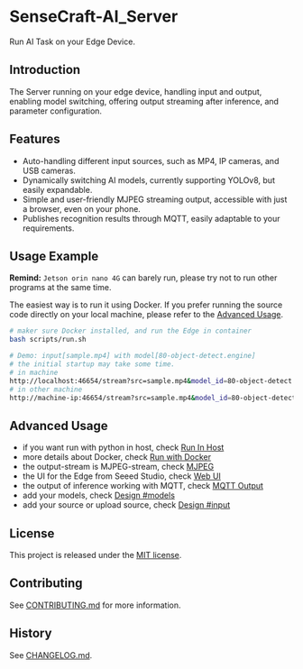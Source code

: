 # SenseCraft-AI_Server

Run AI Task on your Edge Device.

## Introduction

The Server running on your edge device, handling input and output, enabling model switching, offering output streaming after inference, and parameter configuration.

## Features

- Auto-handling different input sources, such as MP4, IP cameras, and USB cameras.
- Dynamically switching AI models, currently supporting YOLOv8, but easily expandable.
- Simple and user-friendly MJPEG streaming output, accessible with just a browser, even on your phone.
- Publishes recognition results through MQTT, easily adaptable to your requirements.

## Usage Example

**Remind:** `Jetson orin nano 4G` can barely run, please try not to run other programs at the same time.

The easiest way is to run it using Docker. If you prefer running the source code directly on your local machine, please refer to the [Advanced Usage](#advanced-usage).

```sh
# maker sure Docker installed, and run the Edge in container
bash scripts/run.sh

# Demo: input[sample.mp4] with model[80-object-detect.engine]
# the initial startup may take some time.
# in machine 
http://localhost:46654/stream?src=sample.mp4&model_id=80-object-detect
# in other machine
http://machine-ip:46654/stream?src=sample.mp4&model_id=80-object-detect
```

## Advanced Usage

- if you want run with python in host, check [Run In Host](docs/run-in-host.md)
- more details about Docker, check [Run with Docker](docs/run-with-docker.md)
- the output-stream is MJPEG-stream, check [MJPEG](docs/mjpeg.md)
- the UI for the Edge from Seeed Studio, check [Web UI](docs/web-ui.md)
- the output of inference working with MQTT, check [MQTT Output](docs/mqtt-output.md)
- add your models, check [Design #models](docs/design.md#models)
- add your source or upload source, check [Design #input](docs/design.md#input)

## License

This project is released under the [MIT license](LICENSE).

## Contributing

See [CONTRIBUTING.md](CONTRIBUTING.md) for more information.

## History

See [CHANGELOG.md](CHANGELOG.md).
